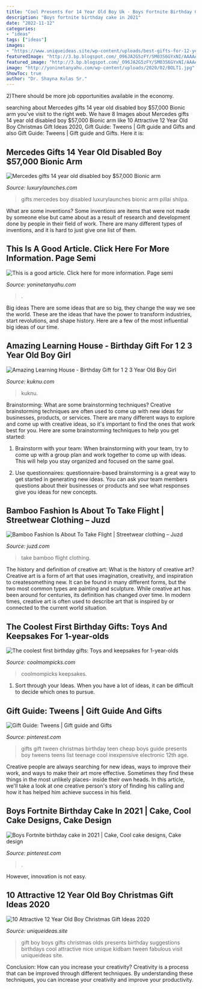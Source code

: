 ```yaml
---
title: "Cool Presents For 14 Year Old Boy Uk - Boys Fortnite Birthday Cake In 2021"
description: "Boys fortnite birthday cake in 2021"
date: "2022-11-12"
categories:
- "ideas"
tags: ["ideas"]
images:
- "https://www.uniqueideas.site/wp-content/uploads/best-gifts-for-12-year-old-boys-gift-suggestions-birthdays-and-gift-4.jpg"
featuredImage: "http://3.bp.blogspot.com/_O96JA2G5zFY/SM03S6GYxNI/AAAAAAAAAMk/m22er045J3g/s400/bambooweb.gif"
featured_image: "http://3.bp.blogspot.com/_O96JA2G5zFY/SM03S6GYxNI/AAAAAAAAAMk/m22er045J3g/s400/bambooweb.gif"
image: "http://yoninetanyahu.com/wp-content/uploads/2020/02/BOLT1.jpg"
ShowToc: true
author: "Dr. Shayna Kulas Sr."
---
```



2)There should be more job opportunities available in the economy. 

	

		
searching about Mercedes gifts 14 year old disabled boy $57,000 Bionic arm you've visit to the right web. We have 8 Images about Mercedes gifts 14 year old disabled boy $57,000 Bionic arm like 10 Attractive 12 Year Old Boy Christmas Gift Ideas 2020, Gift Guide: Tweens | Gift guide and Gifts and also Gift Guide: Tweens | Gift guide and Gifts. Here it is:
		
    
## Mercedes Gifts 14 Year Old Disabled Boy $57,000 Bionic Arm

<img loading=lazy src="http://luxurylaunches.com/wp-content/uploads/2012/12/Mercedes-iLimb-1.jpg" onerror="this.onerror=null;this.src='https://tse4.mm.bing.net/th?id=OIP.KckwrtQ0cltxm56o7DblMQHaKO&amp;pid=15.1';" alt="Mercedes gifts 14 year old disabled boy $57,000 Bionic arm">

_Source: luxurylaunches.com_

>gifts mercedes boy disabled luxurylaunches bionic arm pillai shilpa. 

	

What are some inventions?
Some inventions are items that were not made by someone else but came about as a result of research and development done by people in their field of work. There are many different types of inventions, and it is hard to just give one list of them.

    
## This Is A Good Article. Click Here For More Information. Page Semi

<img loading=lazy src="http://yoninetanyahu.com/wp-content/uploads/2020/02/BOLT1.jpg" onerror="this.onerror=null;this.src='https://tse1.mm.bing.net/th?id=OIP.ZNay20HGT3nX3r2e7jACbQHaF2&amp;pid=15.1';" alt="This is a good article. Click here for more information. Page semi">

_Source: yoninetanyahu.com_

>. 

	

Big ideas
There are some ideas that are so big, they change the way we see the world. These are the ideas that have the power to transform industries, start revolutions, and shape history. Here are a few of the most influential big ideas of our time.

    
## Amazing Learning House - Birthday Gift For 1 2 3 Year Old Boy Girl

<img loading=lazy src="https://kuknu.com/wp-content/uploads/2019/11/amazing-learning-house-baby-birthday-gift-for-1-2-3-year.jpg" onerror="this.onerror=null;this.src='https://tse1.mm.bing.net/th?id=OIP._8leR2rF1L9fJFmZnAjzGAHaHV&amp;pid=15.1';" alt="Amazing Learning House - Birthday Gift for 1 2 3 Year Old Boy Girl">

_Source: kuknu.com_

>kuknu. 

	

Brainstorming: What are some brainstorming techniques?
Creative brainstorming techniques are often used to come up with new ideas for businesses, products, or services. There are many different ways to explore and come up with creative ideas, so it's important to find the ones that work best for you. Here are some brainstorming techniques to help you get started:
1. Brainstorm with your team: When brainstorming with your team, try to come up with a group plan and work together to come up with ideas. This will help you stay organized and focused on the same goal.

2. Use questionnaires: questionnaire-based brainstorming is a great way to get started in generating new ideas. You can ask your team members questions about their businesses or products and see what responses give you ideas for new concepts.


    
## Bamboo Fashion Is About To Take Flight | Streetwear Clothing – Juzd

<img loading=lazy src="http://3.bp.blogspot.com/_O96JA2G5zFY/SM03S6GYxNI/AAAAAAAAAMk/m22er045J3g/s400/bambooweb.gif" onerror="this.onerror=null;this.src='https://tse1.mm.bing.net/th?id=OIP.E604yM280yhoEDH8mWkBMgAAAA&amp;pid=15.1';" alt="Bamboo Fashion Is About To Take Flight | Streetwear clothing – Juzd">

_Source: juzd.com_

>take bamboo flight clothing. 

	

The history and definition of creative art: What is the history of creative art?
Creative art is a form of art that uses imagination, creativity, and inspiration to createsomething new. It can be found in many different forms, but the two most common types are painting and sculpture. While creative art has been around for centuries, its definition has changed over time. In modern times, creative art is often used to describe art that is inspired by or connected to the current world situation.

    
## The Coolest First Birthday Gifts: Toys And Keepsakes For 1-year-olds

<img loading=lazy src="https://coolmompicks.com/wp-content/uploads/2018/11/cool-birthday-gifts-1-year-old-Mudpuppy-e1563458494122.jpg" onerror="this.onerror=null;this.src='https://tse4.mm.bing.net/th?id=OIP.ALwlheLNY1hdJbBQ-um54QHaNr&amp;pid=15.1';" alt="The coolest first birthday gifts: Toys and keepsakes for 1-year-olds">

_Source: coolmompicks.com_

>coolmompicks keepsakes. 

	

1. Sort through your Ideas. When you have a lot of ideas, it can be difficult to decide which ones to pursue.

    
## Gift Guide: Tweens | Gift Guide And Gifts

<img loading=lazy src="https://s-media-cache-ak0.pinimg.com/736x/9a/52/fa/9a52fa0fd6e840c338d0949d4c540457.jpg" onerror="this.onerror=null;this.src='https://tse1.mm.bing.net/th?id=OIP.V2bjyoRpOFnkK7N8rZBOmgHaRk&amp;pid=15.1';" alt="Gift Guide: Tweens | Gift guide and Gifts">

_Source: pinterest.com_

>gifts gift tween christmas birthday teen cheap boys guide presents boy tweens teens list teenage cool inexpensive electronic 12th age. 

	

Creative people are always searching for new ideas, ways to improve their work, and ways to make their art more effective. Sometimes they find these things in the most unlikely places- inside their own heads. In this article, we'll take a look at one creative person's story of finding his calling and how it has helped him achieve success in his field.

    
## Boys Fortnite Birthday Cake In 2021 | Cake, Cool Cake Designs, Cake Design

<img loading=lazy src="https://i.pinimg.com/736x/9b/c2/f6/9bc2f66967d9be9bebbfd23fea1cf77d.jpg" onerror="this.onerror=null;this.src='https://tse4.mm.bing.net/th?id=OIP.dyMsSh0rieVKK5WERT1VoQHaJ3&amp;pid=15.1';" alt="Boys Fortnite birthday cake in 2021 | Cake, Cool cake designs, Cake design">

_Source: pinterest.com_

>. 

	

However, innovation is not easy.

    
## 10 Attractive 12 Year Old Boy Christmas Gift Ideas 2020

<img loading=lazy src="https://www.uniqueideas.site/wp-content/uploads/best-gifts-for-12-year-old-boys-gift-suggestions-birthdays-and-gift-4.jpg" onerror="this.onerror=null;this.src='https://tse1.mm.bing.net/th?id=OIP.Co0bksvV2T_aqhfrxxtpLwHaPH&amp;pid=15.1';" alt="10 Attractive 12 Year Old Boy Christmas Gift Ideas 2020">

_Source: uniqueideas.site_

>gift boy boys gifts christmas olds presents birthday suggestions birthdays cool attractive nice unique kidbam tween fabulous visit uniqueideas site. 

	

Conclusion: How can you increase your creativity?
Creativity is a process that can be improved through different techniques. By understanding these techniques, you can increase your creativity and improve your productivity.

